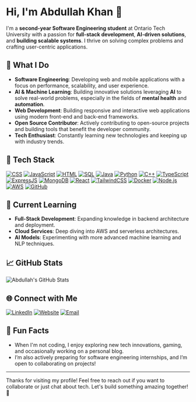 # Hi, I'm Abdullah Khan 👋

I'm a **second-year Software Engineering student** at Ontario Tech University with a passion for **full-stack development**, **AI-driven solutions**, and **building scalable systems**. I thrive on solving complex problems and crafting user-centric applications.

## 🚀 What I Do
- **Software Engineering**: Developing web and mobile applications with a focus on performance, scalability, and user experience.
- **AI & Machine Learning**: Building innovative solutions leveraging **AI** to solve real-world problems, especially in the fields of **mental health** and **automation**.
- **Web Development**: Building responsive and interactive web applications using modern front-end and back-end frameworks.
- **Open Source Contributor**: Actively contributing to open-source projects and building tools that benefit the developer community.
- **Tech Enthusiast**: Constantly learning new technologies and keeping up with industry trends.

## 🔧 Tech Stack
[![CSS](https://img.shields.io/badge/CSS-1572B6?style=flat-square&logo=css3&logoColor=white)](https://developer.mozilla.org/en-US/docs/Web/CSS)
[![JavaScript](https://img.shields.io/badge/JavaScript-F7DF1E?style=flat-square&logo=javascript&logoColor=black)](https://developer.mozilla.org/en-US/docs/Web/JavaScript)
[![HTML](https://img.shields.io/badge/HTML-E34F26?style=flat-square&logo=html5&logoColor=white)](https://developer.mozilla.org/en-US/docs/Web/HTML)
[![SQL](https://img.shields.io/badge/SQL-4479A1?style=flat-square&logo=microsoft-sql-server&logoColor=white)](https://www.microsoft.com/en-us/sql-server)
[![Java](https://img.shields.io/badge/Java-007396?style=flat-square&logo=java&logoColor=white)](https://www.java.com/)
[![Python](https://img.shields.io/badge/Python-3776AB?style=flat-square&logo=python&logoColor=white)](https://www.python.org/)
[![C++](https://img.shields.io/badge/C%2B%2B-00599C?style=flat-square&logo=c%2B%2B&logoColor=white)](https://isocpp.org/)
[![TypeScript](https://img.shields.io/badge/TypeScript-3178C6?style=flat-square&logo=typescript&logoColor=white)](https://www.typescriptlang.org/)
[![ExpressJS](https://img.shields.io/badge/ExpressJS-000000?style=flat-square&logo=express&logoColor=white)](https://expressjs.com/)
[![MongoDB](https://img.shields.io/badge/MongoDB-47A248?style=flat-square&logo=mongodb&logoColor=white)](https://www.mongodb.com/)
[![React](https://img.shields.io/badge/React-61DAFB?style=flat-square&logo=react&logoColor=black)](https://reactjs.org/)
[![TailwindCSS](https://img.shields.io/badge/TailwindCSS-38B2AC?style=flat-square&logo=tailwindcss&logoColor=white)](https://tailwindcss.com/)
[![Docker](https://img.shields.io/badge/Docker-2496ED?style=flat-square&logo=docker&logoColor=white)](https://www.docker.com/)
[![Node.js](https://img.shields.io/badge/Node.js-339933?style=flat-square&logo=node.js&logoColor=white)](https://nodejs.org/)
[![AWS](https://img.shields.io/badge/AWS-232F3E?style=flat-square&logo=amazon-aws&logoColor=white)](https://aws.amazon.com/)
[![GitHub](https://img.shields.io/badge/GitHub-181717?style=flat-square&logo=github&logoColor=white)](https://github.com/)

## 🌱 Current Learning
- **Full-Stack Development**: Expanding knowledge in backend architecture and deployment.
- **Cloud Services**: Deep diving into AWS and serverless architectures.
- **AI Models**: Experimenting with more advanced machine learning and NLP techniques.

## 📈 GitHub Stats
![Abdullah's GitHub Stats](https://github-readme-stats.vercel.app/api?username=vpak&show_icons=true&hide_title=true&count_private=true&hide=prs&theme=radical)

## 🌐 Connect with Me
[![LinkedIn](https://img.shields.io/badge/LinkedIn-0077B5?style=flat-square&logo=linkedin&logoColor=white)](https://www.linkedin.com/in/abdvllah-khan/)
[![Website](https://img.shields.io/badge/Website-000000?style=flat-square&logo=internet-explorer&logoColor=white)](https://abdullahkhann.netlify.app/)
[![Email](https://img.shields.io/badge/Email-D14836?style=flat-square&logo=gmail&logoColor=white)](mailto:abdullah.khan14@ontariotechu.net)

## 💬 Fun Facts
- When I'm not coding, I enjoy exploring new tech innovations, gaming, and occasionally working on a personal blog.
- I’m also actively preparing for software engineering internships, and I’m open to collaborating on projects!

---

Thanks for visiting my profile! Feel free to reach out if you want to collaborate or just chat about tech. Let's build something amazing together! 🚀
